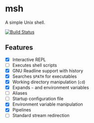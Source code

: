 # msh

A simple Unix shell.

[![Build Status](https://travis-ci.org/mayhewj/msh.svg?branch=master)](https://travis-ci.org/mayhewj/msh)

## Features

- [x] Interactive REPL
- [ ] Executes shell scripts
- [x] GNU Readline support with history
- [x] Searches `$PATH` for executables
- [x] Working directory manipulation (`cd`)
- [x] Expands `~` and environment variables
- [ ] Aliases
- [ ] Startup configuration file
- [x] Environment variable manipulation
- [x] Pipelines
- [ ] Standard stream redirection
